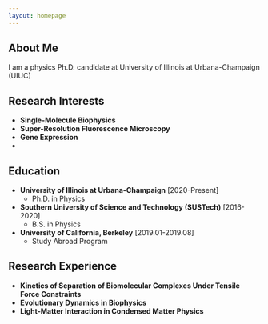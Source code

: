 ```yaml
---
layout: homepage
---
```


## About Me

I am a physics Ph.D. candidate at University of Illinois at Urbana-Champaign (UIUC)

## Research Interests

- **Single-Molecule Biophysics** 
- **Super-Resolution Fluorescence Microscopy**
- **Gene Expression**
- 
## Education
- **University of Illinois at Urbana-Champaign** 	[2020-Present]
  - Ph.D. in Physics
- **Southern University of Science and Technology (SUSTech)** 	[2016-2020]
  - B.S. in Physics
- **University of California, Berkeley** 	[2019.01-2019.08]
  - Study Abroad Program

## Research Experience

- **Kinetics of Separation of Biomolecular Complexes Under Tensile Force Constraints**
- **Evolutionary Dynamics in Biophysics** 
- **Light-Matter Interaction in Condensed Matter Physics**
